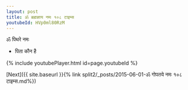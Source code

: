 ```yaml
---
layout: post
title: ॐ ब्रह्मज्ञाय नमः १०८ टाइम्स
youtubeId: HVp0ml80RzM
---
```

 
 
 ॐ पिथरे नमः  
 
 -  पिता कौन है 
 
  
 
  
 
 
 
 
 
 


{% include youtubePlayer.html id=page.youtubeId %}
 
[Next]({{ site.baseurl }}{% link  split2/_posts/2015-06-01-ॐ गोपतये नमः १०८ टाइम्स.md%})
 
